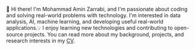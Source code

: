 👋 Hi there! I'm Mohammad Amin Zarrabi, and I'm passionate about coding and solving real-world problems with technology.
I'm interested in data analysis, AI, machine learning, and developing useful real-world applications.💡
I enjoy learning new technologies and contributing to open-source projects. You can read more about my background, projects, and research interests in my [CV](https://github.com/user-attachments/files/19895482/Resume_MohammadAminZarrabi.pdf).
